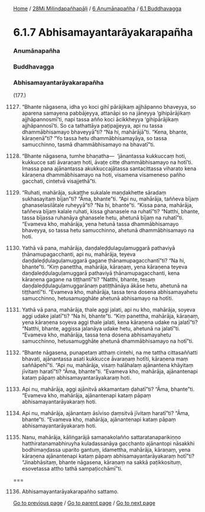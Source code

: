 
[Home](/) / [28Mi Milindapañhapāḷi](/tipitaka/28Mi.md) / [6 Anumānapañha](/tipitaka/28Mi/6.md) / [6.1 Buddhavagga](/tipitaka/28Mi/6/6.1.md)

# 6.1.7 Abhisamayantarāyakarapañha

### Anumānapañha

### Buddhavagga

### Abhisamayantarāyakarapañha

(177.)

1127. “Bhante nāgasena, idha yo koci gihī pārājikaṃ ajjhāpanno bhaveyya, so aparena samayena pabbājeyya, attanāpi so na jāneyya ‘gihipārājikaṃ ajjhāpannosmī’ti, napi tassa añño koci ācikkheyya ‘gihipārājikaṃ ajjhāpannosī’ti. So ca tathattāya paṭipajjeyya, api nu tassa dhammābhisamayo bhaveyyā”ti? “Na hi, mahārājā”ti. “Kena, bhante, kāraṇenā”ti? “Yo tassa hetu dhammābhisamayāya, so tassa samucchinno, tasmā dhammābhisamayo na bhavatī”ti.

1128. “Bhante nāgasena, tumhe bhaṇatha—  ‘jānantassa kukkuccaṃ hoti, kukkucce sati āvaraṇaṃ hoti, āvaṭe citte dhammābhisamayo na hotī’ti. Imassa pana ajānantassa akukkuccajātassa santacittassa viharato kena kāraṇena dhammābhisamayo na hoti, visamena visameneso pañho gacchati, cintetvā visajjethā”ti.

1129. “Ruhati, mahārāja, sukaṭṭhe sukalale maṇḍakhette sāradaṃ sukhasayitaṃ bījan”ti? “Āma, bhante”ti. “Api nu, mahārāja, taññeva bījaṃ ghanaselasilātale ruheyyā”ti? “Na hi, bhante”ti. “Kissa pana, mahārāja, taññeva bījaṃ kalale ruhati, kissa ghanasele na ruhatī”ti? “Natthi, bhante, tassa bījassa ruhanāya ghanasele hetu, ahetunā bījaṃ na ruhatī”ti. “Evameva kho, mahārāja, yena hetunā tassa dhammābhisamayo bhaveyya, so tassa hetu samucchinno, ahetunā dhammābhisamayo na hoti.

1130. Yathā vā pana, mahārāja, daṇḍaleḍḍulaguḷamuggarā pathaviyā ṭhānamupagacchanti, api nu, mahārāja, teyeva daṇḍaleḍḍulaguḷamuggarā gagane ṭhānamupagacchantī”ti? “Na hi, bhante”ti. “Kiṃ panettha, mahārāja, kāraṇaṃ, yena kāraṇena teyeva daṇḍaleḍḍulaguḷamuggarā pathaviyā ṭhānamupagacchanti, kena kāraṇena gagane na tiṭṭhantī”ti? “Natthi, bhante, tesaṃ daṇḍaleḍḍulaguḷamuggarānaṃ patiṭṭhānāya ākāse hetu, ahetunā na tiṭṭhantī”ti. “Evameva kho, mahārāja, tassa tena dosena abhisamayahetu samucchinno, hetusamugghāte ahetunā abhisamayo na hotīti.

1131. Yathā vā pana, mahārāja, thale aggi jalati, api nu kho, mahārāja, soyeva aggi udake jalatī”ti? “Na hi, bhante”ti. “Kiṃ panettha, mahārāja, kāraṇaṃ, yena kāraṇena soyeva aggi thale jalati, kena kāraṇena udake na jalatī”ti? “Natthi, bhante, aggissa jalanāya udake hetu, ahetunā na jalatī”ti. “Evameva kho, mahārāja, tassa tena dosena abhisamayahetu samucchinno, hetusamugghāte ahetunā dhammābhisamayo na hotī”ti.

1132. “Bhante nāgasena, punapetaṃ atthaṃ cintehi, na me tattha cittasaññatti bhavati, ajānantassa asati kukkucce āvaraṇaṃ hotīti, kāraṇena maṃ saññāpehī”ti. “Api nu, mahārāja, visaṃ halāhalaṃ ajānantena khāyitaṃ jīvitaṃ haratī”ti? “Āma, bhante”ti. “Evameva kho, mahārāja, ajānantenapi kataṃ pāpaṃ abhisamayantarāyakaraṃ hoti.

1133. Api nu, mahārāja, aggi ajānitvā akkamantaṃ ḍahatī”ti? “Āma, bhante”ti. “Evameva kho, mahārāja, ajānantenapi kataṃ pāpaṃ abhisamayantarāyakaraṃ hoti.

1134. Api nu, mahārāja, ajānantaṃ āsīviso ḍaṃsitvā jīvitaṃ haratī”ti? “Āma, bhante”ti. “Evameva kho, mahārāja, ajānantenapi kataṃ pāpaṃ abhisamayantarāyakaraṃ hoti.

1135. Nanu, mahārāja, kāliṅgarājā samaṇakolañño sattaratanaparikiṇṇo hatthiratanamabhiruyha kuladassanāya gacchanto ajānantopi nāsakkhi bodhimaṇḍassa uparito gantuṃ, idamettha, mahārāja, kāraṇaṃ, yena kāraṇena ajānantenapi kataṃ pāpaṃ abhisamayantarāyakaraṃ hotī”ti? “Jinabhāsitaṃ, bhante nāgasena, kāraṇaṃ na sakkā paṭikkosituṃ, esovetassa attho tathā sampaṭicchāmī”ti.

===

1136. Abhisamayantarāyakarapañho sattamo.



[Go to previous page](/tipitaka/28Mi/6/6.1/6.1.6.md) / [Go to parent page](/tipitaka/28Mi/6/6.1.md) / [Go to next page](/tipitaka/28Mi/6/6.1/6.1.8.md)


